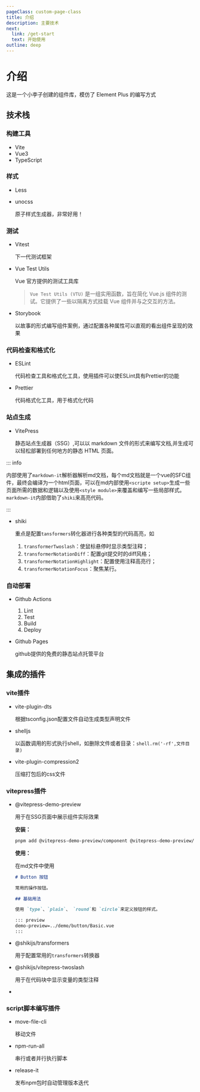 ```yaml
---
pageClass: custom-page-class
title: 介绍
description: 主要技术
next:
  link: /get-start
  text: 开始使用
outline: deep
---
```


# 介绍

这是一个小李子创建的组件库，模仿了 Element Plus 的编写方式

## 技术栈

### 构建工具

- Vite
- Vue3
- TypeScript

### 样式

- Less

- unocss

  原子样式生成器，非常好用！

### 测试

- Vitest

  下一代测试框架

- Vue Test Utils

  Vue 官方提供的测试工具库

  > `Vue Test Utils (VTU)` 是一组实用函数，旨在简化 Vue.js 组件的测试。它提供了一些以隔离方式挂载 Vue 组件并与之交互的方法。

- Storybook

  以故事的形式编写组件案例，通过配置各种属性可以直观的看出组件呈现的效果

### 代码检查和格式化

- ESLint

  代码检查工具和格式化工具，使用插件可以使ESLint具有Prettier的功能

- Prettier

  代码格式化工具，用于格式化代码

### 站点生成

- VitePress

  静态站点生成器（SSG）,可以以 markdown 文件的形式来编写文档,并生成可以轻松部署到任何地方的静态 HTML 页面。
  

::: info

内部使用了`markdown-it`解析器解析md文档，每个md文档就是一个vue的SFC组件，最终会编译为一个html页面，可以在md内部使用`<scripte setup>`生成一些页面所需的数据和逻辑以及使用`<style module>`来覆盖和编写一些局部样式。`markdown-it`内部借助了`shiki`来高亮代码。

:::

- shiki

  重点是配置`tansformers`转化器进行各种类型的代码高亮，如

  1. `transformerTwoslash`：使鼠标悬停时显示类型注释；
  2. `transformerNotationDiff`：配置git提交时的diff风格；
  3. `transformerNotationHighlight`：配置使用注释高亮行；
  4. `transformerNotationFocus`：聚焦某行。

### 自动部署

- Github Actions

  1. Lint
  2. Test
  3. Build
  4. Deploy

- Github Pages

  github提供的免费的静态站点托管平台

## 集成的插件

### vite插件

- vite-plugin-dts

  根据tsconfig.json配置文件自动生成类型声明文件

- shelljs

  以函数调用的形式执行shell，如删除文件或者目录：`shell.rm('-rf',文件目录)`

- vite-plugin-compression2

  压缩打包后的css文件

### vitepress插件

- @vitepress-demo-preview

  用于在SSG页面中展示组件实际效果

  **安装：**

  ```sh 
  pnpm add @vitepress-demo-preview/component @vitepress-demo-preview/plugin -D
  ```

  **使用：**

  在md文件中使用

  ```md
  # Button 按钮
  
  常用的操作按钮。
  
  ## 基础用法
  
  使用 `type`、`plain`、 `round`和 `circle`来定义按钮的样式。
  
  ::: preview
  demo-preview=../demo/button/Basic.vue
  :::
  ```

- @shikijs/transformers

  用于配置常用的`transformers`转换器

- @shikijs/vitepress-twoslash

  用于在代码块中显示变量的类型注释

- 

### script脚本编写插件

- move-file-cli

  移动文件

- npm-run-all

  串行或者并行执行脚本

- release-it

  发布npm包时自动管理版本迭代